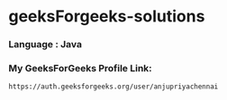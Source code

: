 # geeksForgeeks-solutions

### Language : Java

### My GeeksForGeeks Profile Link:
```
https://auth.geeksforgeeks.org/user/anjupriyachennai
```
